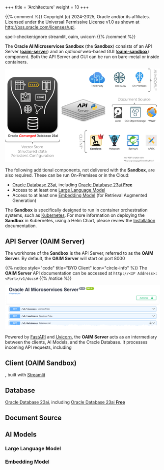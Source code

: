 +++
title = 'Architecture'
weight = 10
+++

{{% comment %}}
Copyright (c) 2024-2025, Oracle and/or its affiliates.
Licensed under the Universal Permissive License v1.0 as shown at http://oss.oracle.com/licenses/upl.

spell-checker:ignore streamlit, oaim, uvicorn
{{% /comment %}}

The **Oracle AI Microservices Sandbox** (the **Sandbox**) consists of an API Server ([**oaim-server**](#api-server-oaim-server)) and an _optional_ web-based GUI ([**oaim-sandbox**](#client-oaim-sandbox)) component.  Both the API Server and GUI can be run on bare-metal or inside containers.  

![Database Config](images/arch_overview.png)

The following additional components, not delivered with the **Sandbox**, are also required.  These can be run On-Premises or in the Cloud:
- [Oracle Database 23ai](#database), including [Oracle Database 23ai **Free**](https://www.oracle.com/uk/database/free/)
- Access to at least one [Large Language Model](#large-language-model)
- Access to at least one [Embedding Model](#embedding-model) (for Retrieval Augmented Generation)

The **Sandbox** is specifically designed to run in container orchestration systems, such as [Kubernetes](https://kubernetes.io/).  For more information on deploying the **Sandbox** in Kubernetes, using a Helm Chart, please review the [Installation](../installation) documentation.

## API Server (OAIM Server)

The workhorse of the **Sandbox** is the API Server, referred to as the **OAIM Server**.  By default, the **OAIM Server** will start on port 8000

{{% notice style="code" title="BYO Client" icon="circle-info" %}}
The **OAIM Server** API documentation can be accessed at `http://<IP Address>:<Port>/v1/docs#` 
{{% /notice %}}

![API Server](images/api_server.png)

Powered by [FastAPI](https://fastapi.tiangolo.com/) and [Uvicorn](https://www.uvicorn.org/), the **OAIM Server** acts as an intermediary between the clients, AI Models, and the Oracle Database. It processes incoming API requests, including 

## Client (OAIM Sandbox)

, built with [Streamlit](https://streamlit.io/)

## Database
[Oracle Database 23ai](https://www.oracle.com/uk/database/23ai/), including [Oracle Database 23ai **Free**](https://www.oracle.com/uk/database/free/)

## Document Source


## AI Models

### Large Language Model

### Embedding Model